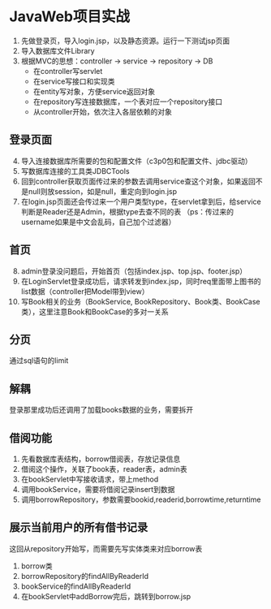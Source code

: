 # JavaWeb项目实战
1. 先做登录页，导入login.jsp，以及静态资源。运行一下测试jsp页面
2. 导入数据库文件Library
3. 根据MVC的思想：controller -> service -> repository -> DB
    - 在controller写servlet
    - 在service写接口和实现类
    - 在entity写对象，方便service返回对象
    - 在repository写连接数据库，一个表对应一个repository接口
    - 从controller开始，依次注入各层依赖的对象
    
## 登录页面
4. 导入连接数据库所需要的包和配置文件（c3p0包和配置文件、jdbc驱动）
5. 写数据库连接的工具类JDBCTools
6. 回到controller获取页面传过来的参数去调用service查这个对象，如果返回不是null则放session，如是null，重定向到login.jsp
7. 在login.jsp页面还会传过来一个用户类型type，在servlet拿到后，给service判断是Reader还是Admin，根据type去查不同的表
    （ps：传过来的username如果是中文会乱码，自己加个过滤器）
    
## 首页
8. admin登录没问题后，开始首页（包括index.jsp、top.jsp、footer.jsp）
9. 在LoginServlet登录成功后，请求转发到index.jsp，同时req里面带上图书的list数据（controller把Model带到view）
10. 写Book相关的业务（BookService, BookRepository、Book类、BookCase类），这里注意Book和BookCase的多对一关系


## 分页
通过sql语句的limit

## 解耦
登录那里成功后还调用了加载books数据的业务，需要拆开

## 借阅功能
1. 先看数据库表结构，borrow借阅表，存放记录信息
2. 借阅这个操作，关联了book表，reader表，admin表
3. 在bookServlet中写接收请求，带上method
4. 调用bookService，需要将借阅记录insert到数据
5. 调用borrowRepository，参数需要bookid,readerid,borrowtime,returntime

## 展示当前用户的所有借书记录
这回从repository开始写，而需要先写实体类来对应borrow表
1. borrow类
2. borrowRepository的findAllByReaderId
3. bookService的findAllByReaderId
4. 在bookServlet中addBorrow完后，跳转到borrow.jsp
